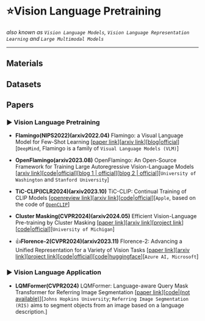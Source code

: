 # ⭐Vision Language Pretraining
*also known as `Vision Language Models`, `Vision Language Representation Learning` and `Large Multimodal Models`*

***

## Materials

## Datasets

## Papers

### ▶ Vision Language Pretraining

* **Flamingo(NIPS2022)(arxiv2022.04)** Flamingo: a Visual Language Model for Few-Shot Learning [[paper link](https://proceedings.neurips.cc/paper_files/paper/2022/hash/960a172bc7fbf0177ccccbb411a7d800-Abstract-Conference.html)][[arxiv link](https://arxiv.org/abs/2204.14198)][[blog|official](https://deepmind.google/discover/blog/tackling-multiple-tasks-with-a-single-visual-language-model/)][`DeepMind`, Flamingo is a family of `Visual Language Models (VLM)`]

* **OpenFlamingo(arxiv2023.08)** OpenFlamingo: An Open-Source Framework for Training Large Autoregressive Vision-Language Models [[arxiv link](https://arxiv.org/abs/2308.01390)][[code|official](https://github.com/mlfoundations/open_flamingo)][[blog 1 | official](https://laion.ai/blog/open-flamingo/)][[blog 2 | official](https://laion.ai/blog/open-flamingo-v2/)][`University of Washington` and `Stanford University`]

* **TiC-CLIP(ICLR2024)(arxiv2023.10)** TiC-CLIP: Continual Training of CLIP Models [[openreview link](https://openreview.net/forum?id=TLADT8Wrhn)][[arxiv link](https://arxiv.org/abs/2310.16226)][[code|official](https://github.com/apple/ml-tic-clip)][`Apple`, based on the code of [`OpenCLIP`](https://github.com/mlfoundations/open_clip)]

* **Cluster Masking(CVPR2024)(arxiv2024.05)** Efficient Vision-Language Pre-training by Cluster Masking [[paper link]()][[arxiv link](https://arxiv.org/abs/2405.08815)][[project link](https://zxp46.github.io/cluster-masking/)][[code|official](https://github.com/Zi-hao-Wei/Efficient-Vision-Language-Pre-training-by-Cluster-Masking)][`University of Michigan`]

* 👍**Florence-2(CVPR2024)(arxiv2023.11)** Florence-2: Advancing a Unified Representation for a Variety of Vision Tasks [[paper link](https://openaccess.thecvf.com/content/CVPR2024/html/Xiao_Florence-2_Advancing_a_Unified_Representation_for_a_Variety_of_Vision_CVPR_2024_paper.html)][[arxiv link](https://arxiv.org/abs/2311.06242)][[project link](https://blog.roboflow.com/florence-2/)][[code|official](https://github.com/kijai/ComfyUI-Florence2)][[code|huggingface](https://huggingface.co/microsoft/Florence-2-large)][`Azure AI, Microsoft`]

### ▶ Vision Language Application

* **LQMFormer(CVPR2024)** LQMFormer: Language-aware Query Mask Transformer for Referring Image Segmentation [[paper link](https://openaccess.thecvf.com/content/CVPR2024/html/Shah_LQMFormer_Language-aware_Query_Mask_Transformer_for_Referring_Image_Segmentation_CVPR_2024_paper.html)][[code|(not available)]()][`Johns Hopkins University`; `Referring Image Segmentation (RIS)` aims to segment objects from an image based on a language description.]
